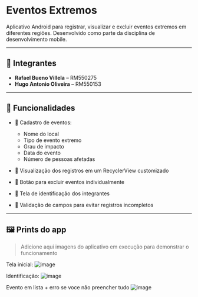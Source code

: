 # Eventos Extremos

Aplicativo Android para registrar, visualizar e excluir eventos extremos em diferentes regiões. Desenvolvido como parte da disciplina de desenvolvimento mobile.

---

## 👥 Integrantes
- **Rafael Bueno Villela** – RM550275
- **Hugo Antonio Oliveira** – RM550153

---

## 📲 Funcionalidades

- 📌 Cadastro de eventos:
  - Nome do local
  - Tipo de evento extremo
  - Grau de impacto
  - Data do evento
  - Número de pessoas afetadas

- 📌 Visualização dos registros em um RecyclerView customizado

- 📌 Botão para excluir eventos individualmente

- 📌 Tela de identificação dos integrantes

- 📌 Validação de campos para evitar registros incompletos

---

## 🖼️ Prints do app
> Adicione aqui imagens do aplicativo em execução para demonstrar o funcionamento

Tela inicial:
![image](https://github.com/user-attachments/assets/e0d3d456-bdc0-4920-bb1b-fb6104869a37)

Identificação:
![image](https://github.com/user-attachments/assets/a61f0c46-8ba4-4a68-9224-fe809a799dde)

Evento em lista + erro se voce não preencher tudo
![image](https://github.com/user-attachments/assets/e1c63b93-2a4c-4e96-82ea-afd06304b28b)


